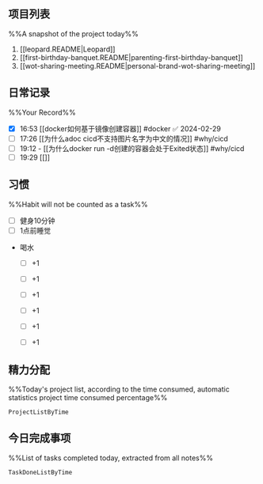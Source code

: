 ## 项目列表
%%A snapshot of the project today%%
1. [[leopard.README|Leopard]]
2. [[first-birthday-banquet.README|parenting-first-birthday-banquet]]
3. [[wot-sharing-meeting.README|personal-brand-wot-sharing-meeting]]

## 日常记录
%%Your Record%%
- [x] 16:53 [[docker如何基于镜像创建容器]] #docker ✅ 2024-02-29
- [ ] 17:26 [[为什么adoc cicd不支持图片名字为中文的情况]] #why/cicd
- [ ] 19:12 - [[为什么docker run -d创建的容器会处于Exited状态]] #why/cicd 
- [ ] 19:29 [[]]
## 习惯
%%Habit will not be counted as a task%%
- [ ] 健身10分钟
- [ ] 1点前睡觉
- 喝水
	- [ ] +1
	- [ ] +1
	- [ ] +1
	- [ ] +1
	- [ ] +1
	- [ ] +1


## 精力分配
%%Today's project list, according to the time consumed, automatic statistics project time consumed percentage%%
```PeriodicPARA
ProjectListByTime
```

## 今日完成事项
%%List of tasks completed today, extracted from all notes%%
```PeriodicPARA
TaskDoneListByTime
```
